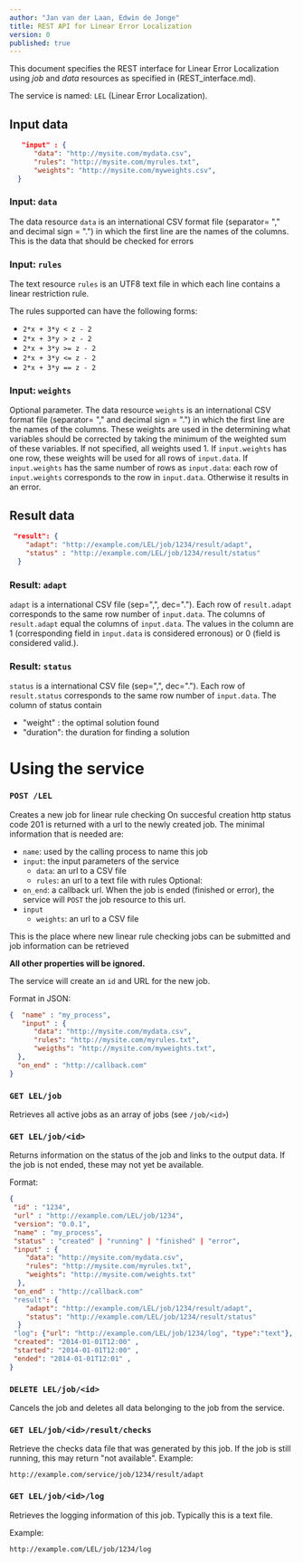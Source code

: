 ```yaml
---
author: "Jan van der Laan, Edwin de Jonge"
title: REST API for Linear Error Localization
version: 0
published: true
---
```


This document specifies the REST interface for Linear Error Localization using *job* and *data* resources as specified in (REST_interface.md).


The service is named: `LEL` (Linear Error Localization).

## Input data

```json
   "input" : {
      "data": "http://mysite.com/mydata.csv",
      "rules": "http://mysite.com/myrules.txt",
      "weights": "http://mysite.com/myweights.csv",
  }
```
### Input: `data`
The data resource `data` is an international CSV format file (separator= "," and decimal sign = ".") in which the first line are the names of the columns.
This is the data that should be checked for errors

### Input: `rules`
The text resource `rules` is an UTF8 text file in which each line contains a linear restriction rule.

The rules supported can have the following forms:
- `2*x + 3*y < z - 2`
- `2*x + 3*y > z - 2`
- `2*x + 3*y >= z - 2`
- `2*x + 3*y <= z - 2`
- `2*x + 3*y == z - 2`

### Input: `weights`
Optional parameter. The data resource `weights` is an international CSV format file (separator= "," and decimal sign = ".") in which the first line are the names of the columns.
These weights are used in the determining what variables should be corrected by taking the minimum of the weighted sum of these variables.
If not specified, all weights used  1.
If `input.weights` has one row, these weights will be used for all rows of `input.data`.
If `input.weights` has the same number of rows as `input.data`: each row of `input.weights` corresponds to the row in `input.data`.
Otherwise it results in an error.

## Result data

```json
 "result": {
    "adapt": "http://example.com/LEL/job/1234/result/adapt",
    "status" : "http://example.com/LEL/job/1234/result/status"
  }
```

### Result: `adapt`
`adapt`  is a international CSV file (sep=",", dec="."). Each row of `result.adapt` corresponds to the same row number of `input.data`. 
The columns of `result.adapt` equal the columns of `input.data`. 
The values in the column are 1 (corresponding field in `input.data` is considered erronous)  or 0 (field is considered valid.).

### Result: `status`
`status`  is a international CSV file (sep=",", dec="."). Each row of `result.status` corresponds to the same row number of `input.data`. 
The column of status contain 
- "weight" : the optimal solution found
- "duration": the duration for finding a solution

# Using the service

### `POST /LEL`

Creates a new job for linear rule checking On succesful creation http status code 201 is returned with a url to the newly created job.
The minimal information that is needed are:
- `name`: used by the calling process to name this job
- `input`: the input parameters of the service
  - `data`: an url to a CSV file
  - `rules`: an url to a text file with rules
Optional:
- `on_end`: a callback url. When the job is ended (finished or error), the service will `POST` the job resource to this url.
- `input` 
  - `weights`: an url to a CSV file

This is the place where new linear rule checking jobs can be submitted and job information can be retrieved

**All other properties will be ignored.**

The service will create an `id` and URL for the new job.

Format in JSON:
```json
{  "name" : "my_process",
   "input" : {
      "data": "http://mysite.com/mydata.csv",
      "rules": "http://mysite.com/myrules.txt",
      "weigths": "http://mysite.com/myweights.txt",
  },
  "on_end" : "http://callback.com"
}
```
### `GET LEL/job`

Retrieves all active jobs as an array of jobs (see `/job/<id>`)

### `GET LEL/job/<id>`

Returns information on the status of the job and links to the output data.
If the job is not ended, these may not yet be available.

Format:
```json
{
 "id" : "1234",
 "url" : "http://example.com/LEL/job/1234",
 "version": "0.0.1",
 "name" : "my_process",
 "status" : "created" | "running" | "finished" | "error",
 "input" : {
    "data": "http://mysite.com/mydata.csv",
    "rules": "http://mysite.com/myrules.txt",
    "weights": "http://mysite.com/weights.txt"
  },
 "on_end" : "http://callback.com"
 "result": {
    "adapt": "http://example.com/LEL/job/1234/result/adapt",
    "status": "http://example.com/LEL/job/1234/result/status"
  }
 "log": {"url": "http://example.com/LEL/job/1234/log", "type":"text"},
 "created": "2014-01-01T12:00" ,
 "started": "2014-01-01T12:00" ,
 "ended": "2014-01-01T12:01" ,
}
```

### `DELETE LEL/job/<id>`

Cancels the job and deletes all data belonging to the job from the service. 

### `GET LEL/job/<id>/result/checks`

Retrieve the checks data file that was generated by this job. If the job is still running, this may return "not available".
Example:

```
http://example.com/service/job/1234/result/adapt
```

### `GET LEL/job/<id>/log`

Retrieves the logging information of this job. Typically this is a text file.

Example:
```
http://example.com/LEL/job/1234/log
```
